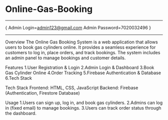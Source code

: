 # Online-Gas-Booking
************************************************************************************************************************************************************************************************
{
     Admin Login=admin123@gmail.com 
     Admin Password=7020032496
}
************************************************************************************************************************************************************************************************
Overview
The Online Gas Booking System is a web application that allows users to book gas cylinders online. It provides a seamless experience for customers to log in, place orders, and track bookings. The system includes an admin panel to manage bookings and customer details.

Features
1.User Registration & Login
2.Admin Login & Dashboard
3.Book Gas Cylinder Online
4.Order Tracking
5.Firebase Authentication & Database
6.Tech Stack

Tech Stack
Frontend: HTML, CSS, JavaScript
Backend: Firebase (Authentication, Firestore Database)

Usage
1.Users can sign up, log in, and book gas cylinders.
2.Admins can log in (fixed email) to manage bookings.
3.Users can track order status through the dashboard.
